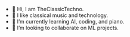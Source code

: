 - 👋 Hi, I am TheClassicTechno.
- 👀 I like classical music and technology.
- 🌱 I’m currently learning AI, coding, and piano.
- 💞️ I’m looking to collaborate on ML projects.

<!---
TheClassicTechno/TheClassicTechno is a ✨ special ✨ repository because its `README.md` (this file) appears on your GitHub profile.
You can click the Preview link to take a look at your changes.
--->
